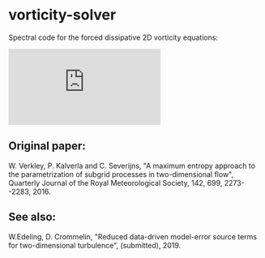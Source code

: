 # vorticity-solver
Spectral code for the forced dissipative 2D vorticity equations:

![equation](https://latex.codecogs.com/gif.latex?%5Cfrac%7B%5Cpartial%5Comega%7D%7B%5Cpartial%20t%7D%20&plus;%20%7BJ%5Cleft%28%5CPsi%2C%20%5Comega%5Cright%29%7D%20%3D%20%5Cnu%5Cnabla%5E2%5Comega%20&plus;%20%5Cmu%5Cleft%28F%20-%20%5Comega%5Cright%29)

## Original paper:

W. Verkley, P. Kalverla and C. Severijns, "A maximum entropy approach to the parametrization of subgrid processes in two-dimensional flow", Quarterly Journal of the Royal Meteorological Society, 142, 699, 2273--2283, 2016.

## See also:

W.Edeling, D. Crommelin, "Reduced data-driven model-error source terms for two-dimensional turbulence", (submitted), 2019.
